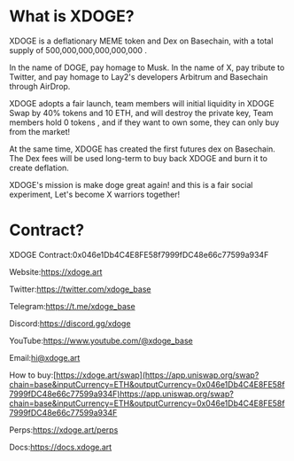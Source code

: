 
# What is XDOGE?

XDOGE is a deflationary MEME token and Dex on Basechain, with a total supply of 500,000,000,000,000,000 .

In the name of DOGE, pay homage to Musk. In the name of X, pay tribute to Twitter, and pay homage to Lay2's developers Arbitrum and Basechain through AirDrop.

XDOGE adopts a fair launch, team members will initial liquidity in XDOGE Swap by 40% tokens and 10 ETH, and will destroy the private key, Team members hold 0 tokens , and if they want to own some, they can only buy from the market!

At the same time, XDOGE has created the first futures dex on Basechain. The Dex fees will be used long-term to buy back XDOGE and burn it to create deflation.

XDOGE's mission is make doge great again! and this is a fair social experiment, Let's become X warriors together!

# Contract?
XDOGE Contract:0x046e1Db4C4E8FE58f7999fDC48e66c77599a934F

Website:https://xdoge.art

Twitter:https://twitter.com/xdoge_base

Telegram:https://t.me/xdoge_base

Discord:https://discord.gg/xdoge

YouTube:https://www.youtube.com/@xdoge_base

Email:hi@xdoge.art

How to buy:[https://xdoge.art/swap](https://app.uniswap.org/swap?chain=base&inputCurrency=ETH&outputCurrency=0x046e1Db4C4E8FE58f7999fDC48e66c77599a934F)https://app.uniswap.org/swap?chain=base&inputCurrency=ETH&outputCurrency=0x046e1Db4C4E8FE58f7999fDC48e66c77599a934F

Perps:https://xdoge.art/perps

Docs:https://docs.xdoge.art
